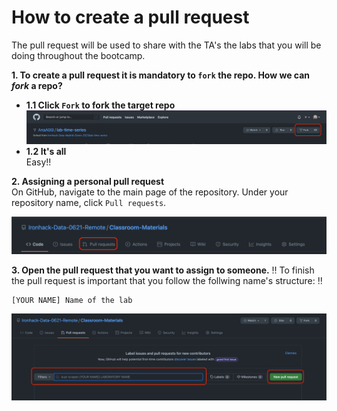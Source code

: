 # How to create a pull request

The pull request will be used to share with the TA's the labs that you will be doing throughout the bootcamp. 

**1. To create a pull request it is mandatory to `fork` the repo. How we can *fork* a repo?** 

- **1.1 Click `Fork` to fork the target repo**  
![fork](https://github.com/Ironhack-Data-0621-Remote/GitHub_Basics/blob/main/Images/fork.png)
- **1.2 It's all**   
Easy!!

**2. Assigning a personal pull request**  
On GitHub, navigate to the main page of the repository.
Under your repository name, click `Pull requests`.

![pullrequest](https://github.com/Ironhack-Data-0621-Remote/GitHub_Basics/blob/main/Images/pull_request.png)  

**3. Open the pull request that you want to assign to someone.**
‼️ To finish the pull request is important that you follow the follwing name's structure: ‼️

    [YOUR NAME] Name of the lab

![pullrequest2](https://github.com/Ironhack-Data-0621-Remote/GitHub_Basics/blob/main/Images/set_pullrequest.png)
